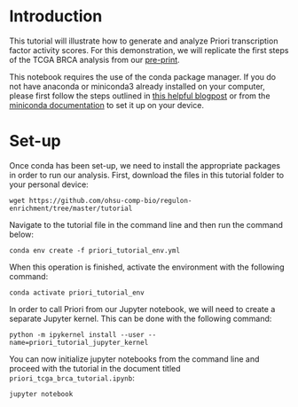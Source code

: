 # Introduction

This tutorial will illustrate how to generate and analyze Priori transcription factor activity scores. For this demonstration, we will replicate the first steps of the TCGA BRCA analysis from our [pre-print](https://www.biorxiv.org/content/10.1101/2022.12.16.520295v2).

This notebook requires the use of the conda package manager. If you do not have anaconda or miniconda3 already installed on your computer, please first follow the steps outlined in [this helpful blogpost](https://engineeringfordatascience.com/posts/install_miniconda_from_the_command_line/) or from the [miniconda documentation](https://docs.conda.io/projects/miniconda/en/latest/) to set it up on your device.

# Set-up

Once conda has been set-up, we need to install the appropriate packages in order to run our analysis. First, download the files in this tutorial folder to your personal device:
```
wget https://github.com/ohsu-comp-bio/regulon-enrichment/tree/master/tutorial
```

Navigate to the tutorial file in the command line and then run the command below:
```
conda env create -f priori_tutorial_env.yml
```

When this operation is finished, activate the environment with the following command:
```
conda activate priori_tutorial_env
```

In order to call Priori from our Jupyter notebook, we will need to create a separate Jupyter kernel. This can be done with the following command:
```
python -m ipykernel install --user --name=priori_tutorial_jupyter_kernel
```

You can now initialize jupyter notebooks from the command line and proceed with the tutorial in the document titled `priori_tcga_brca_tutorial.ipynb`:
```
jupyter notebook
```